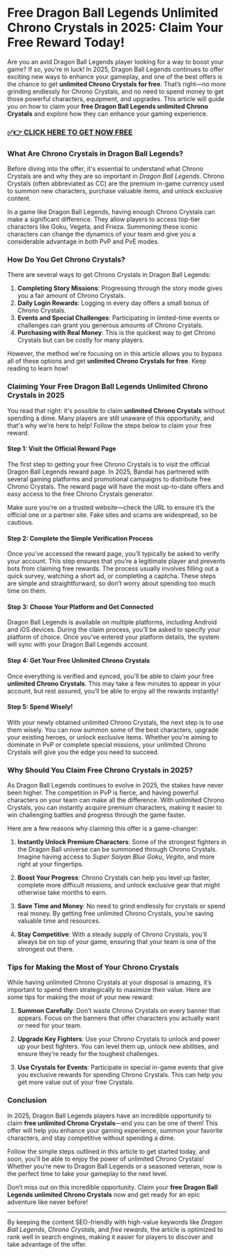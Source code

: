 # Free Dragon Ball Legends Unlimited Chrono Crystals in 2025: Claim Your Free Reward Today!

Are you an avid Dragon Ball Legends player looking for a way to boost your game? If so, you're in luck! In 2025, Dragon Ball Legends continues to offer exciting new ways to enhance your gameplay, and one of the best offers is the chance to get **unlimited Chrono Crystals for free**. That’s right—no more grinding endlessly for Chrono Crystals, and no need to spend money to get those powerful characters, equipment, and upgrades. This article will guide you on how to claim your **free Dragon Ball Legends unlimited Chrono Crystals** and explore how they can enhance your gaming experience.

### [✅👉 CLICK HERE TO GET NOW FREE](https://freerewards.xyz/dragonball/legends/)

### What Are Chrono Crystals in Dragon Ball Legends?

Before diving into the offer, it's essential to understand what Chrono Crystals are and why they are so important in *Dragon Ball Legends*. Chrono Crystals (often abbreviated as CC) are the premium in-game currency used to summon new characters, purchase valuable items, and unlock exclusive content. 

In a game like Dragon Ball Legends, having enough Chrono Crystals can make a significant difference. They allow players to access top-tier characters like Goku, Vegeta, and Frieza. Summoning these iconic characters can change the dynamics of your team and give you a considerable advantage in both PvP and PvE modes.

### How Do You Get Chrono Crystals?

There are several ways to get Chrono Crystals in Dragon Ball Legends:

1. **Completing Story Missions**: Progressing through the story mode gives you a fair amount of Chrono Crystals.
2. **Daily Login Rewards**: Logging in every day offers a small bonus of Chrono Crystals.
3. **Events and Special Challenges**: Participating in limited-time events or challenges can grant you generous amounts of Chrono Crystals.
4. **Purchasing with Real Money**: This is the quickest way to get Chrono Crystals but can be costly for many players.

However, the method we're focusing on in this article allows you to bypass all of these options and get **unlimited Chrono Crystals for free**. Keep reading to learn how!

### Claiming Your Free Dragon Ball Legends Unlimited Chrono Crystals in 2025

You read that right: it's possible to claim **unlimited Chrono Crystals** without spending a dime. Many players are still unaware of this opportunity, and that's why we’re here to help! Follow the steps below to claim your free reward.

#### Step 1: Visit the Official Reward Page

The first step to getting your free Chrono Crystals is to visit the official Dragon Ball Legends reward page. In 2025, Bandai has partnered with several gaming platforms and promotional campaigns to distribute free Chrono Crystals. The reward page will have the most up-to-date offers and easy access to the free Chrono Crystals generator.

Make sure you're on a trusted website—check the URL to ensure it’s the official one or a partner site. Fake sites and scams are widespread, so be cautious.

#### Step 2: Complete the Simple Verification Process

Once you’ve accessed the reward page, you’ll typically be asked to verify your account. This step ensures that you’re a legitimate player and prevents bots from claiming free rewards. The process usually involves filling out a quick survey, watching a short ad, or completing a captcha. These steps are simple and straightforward, so don’t worry about spending too much time on them.

#### Step 3: Choose Your Platform and Get Connected

Dragon Ball Legends is available on multiple platforms, including Android and iOS devices. During the claim process, you’ll be asked to specify your platform of choice. Once you’ve entered your platform details, the system will sync with your Dragon Ball Legends account.

#### Step 4: Get Your Free Unlimited Chrono Crystals

Once everything is verified and synced, you'll be able to claim your free **unlimited Chrono Crystals**. This may take a few minutes to appear in your account, but rest assured, you’ll be able to enjoy all the rewards instantly! 

#### Step 5: Spend Wisely!

With your newly obtained unlimited Chrono Crystals, the next step is to use them wisely. You can now summon some of the best characters, upgrade your existing heroes, or unlock exclusive items. Whether you’re aiming to dominate in PvP or complete special missions, your unlimited Chrono Crystals will give you the edge you need to succeed.

### Why Should You Claim Free Chrono Crystals in 2025?

As Dragon Ball Legends continues to evolve in 2025, the stakes have never been higher. The competition in PvP is fierce, and having powerful characters on your team can make all the difference. With unlimited Chrono Crystals, you can instantly acquire premium characters, making it easier to win challenging battles and progress through the game faster.

Here are a few reasons why claiming this offer is a game-changer:

1. **Instantly Unlock Premium Characters**: Some of the strongest fighters in the Dragon Ball universe can be summoned through Chrono Crystals. Imagine having access to *Super Saiyan Blue Goku*, *Vegito*, and more right at your fingertips.
   
2. **Boost Your Progress**: Chrono Crystals can help you level up faster, complete more difficult missions, and unlock exclusive gear that might otherwise take months to earn.

3. **Save Time and Money**: No need to grind endlessly for crystals or spend real money. By getting free unlimited Chrono Crystals, you're saving valuable time and resources.

4. **Stay Competitive**: With a steady supply of Chrono Crystals, you’ll always be on top of your game, ensuring that your team is one of the strongest out there.

### Tips for Making the Most of Your Chrono Crystals

While having unlimited Chrono Crystals at your disposal is amazing, it’s important to spend them strategically to maximize their value. Here are some tips for making the most of your new reward:

1. **Summon Carefully**: Don’t waste Chrono Crystals on every banner that appears. Focus on the banners that offer characters you actually want or need for your team. 

2. **Upgrade Key Fighters**: Use your Chrono Crystals to unlock and power up your best fighters. You can level them up, unlock new abilities, and ensure they’re ready for the toughest challenges.

3. **Use Crystals for Events**: Participate in special in-game events that give you exclusive rewards for spending Chrono Crystals. This can help you get more value out of your free Crystals.

### Conclusion

In 2025, Dragon Ball Legends players have an incredible opportunity to claim **free unlimited Chrono Crystals**—and you can be one of them! This offer will help you enhance your gaming experience, summon your favorite characters, and stay competitive without spending a dime. 

Follow the simple steps outlined in this article to get started today, and soon, you'll be able to enjoy the power of unlimited Chrono Crystals! Whether you’re new to Dragon Ball Legends or a seasoned veteran, now is the perfect time to take your gameplay to the next level.

Don’t miss out on this incredible opportunity. Claim your **free Dragon Ball Legends unlimited Chrono Crystals** now and get ready for an epic adventure like never before!

---

By keeping the content SEO-friendly with high-value keywords like *Dragon Ball Legends*, *Chrono Crystals*, and *free rewards*, the article is optimized to rank well in search engines, making it easier for players to discover and take advantage of the offer.
